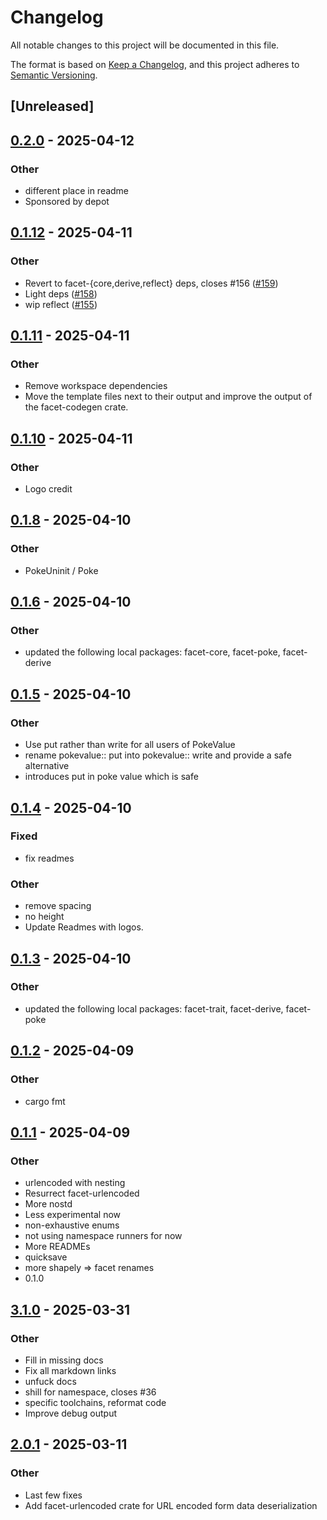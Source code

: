 # Changelog

All notable changes to this project will be documented in this file.

The format is based on [Keep a Changelog](https://keepachangelog.com/en/1.0.0/),
and this project adheres to [Semantic Versioning](https://semver.org/spec/v2.0.0.html).

## [Unreleased]

## [0.2.0](https://github.com/facet-rs/facet/compare/facet-urlencoded-v0.1.12...facet-urlencoded-v0.2.0) - 2025-04-12

### Other

- different place in readme
- Sponsored by depot

## [0.1.12](https://github.com/facet-rs/facet/compare/facet-urlencoded-v0.1.11...facet-urlencoded-v0.1.12) - 2025-04-11

### Other

- Revert to facet-{core,derive,reflect} deps, closes #156 ([#159](https://github.com/facet-rs/facet/pull/159))
- Light deps ([#158](https://github.com/facet-rs/facet/pull/158))
- wip reflect ([#155](https://github.com/facet-rs/facet/pull/155))

## [0.1.11](https://github.com/facet-rs/facet/compare/facet-urlencoded-v0.1.10...facet-urlencoded-v0.1.11) - 2025-04-11

### Other

- Remove workspace dependencies
- Move the template files next to their output and improve the output of the facet-codegen crate.

## [0.1.10](https://github.com/facet-rs/facet/compare/facet-urlencoded-v0.1.9...facet-urlencoded-v0.1.10) - 2025-04-11

### Other

- Logo credit

## [0.1.8](https://github.com/facet-rs/facet/compare/facet-urlencoded-v0.1.7...facet-urlencoded-v0.1.8) - 2025-04-10

### Other

- PokeUninit / Poke

## [0.1.6](https://github.com/facet-rs/facet/compare/facet-urlencoded-v0.1.5...facet-urlencoded-v0.1.6) - 2025-04-10

### Other

- updated the following local packages: facet-core, facet-poke, facet-derive

## [0.1.5](https://github.com/facet-rs/facet/compare/facet-urlencoded-v0.1.4...facet-urlencoded-v0.1.5) - 2025-04-10

### Other

- Use put rather than write for all users of PokeValue
- rename pokevalue:: put into pokevalue:: write and provide a safe alternative
- introduces put in poke value which is safe

## [0.1.4](https://github.com/facet-rs/facet/compare/facet-urlencoded-v0.1.3...facet-urlencoded-v0.1.4) - 2025-04-10

### Fixed

- fix readmes

### Other

- remove spacing
- no height
- Update Readmes with logos.

## [0.1.3](https://github.com/facet-rs/facet/compare/facet-urlencoded-v0.1.2...facet-urlencoded-v0.1.3) - 2025-04-10

### Other

- updated the following local packages: facet-trait, facet-derive, facet-poke

## [0.1.2](https://github.com/facet-rs/facet/compare/facet-urlencoded-v0.1.1...facet-urlencoded-v0.1.2) - 2025-04-09

### Other

- cargo fmt

## [0.1.1](https://github.com/facet-rs/facet/releases/tag/facet-urlencoded-v0.1.1) - 2025-04-09

### Other

- urlencoded with nesting
- Resurrect facet-urlencoded
- More nostd
- Less experimental now
- non-exhaustive enums
- not using namespace runners for now
- More READMEs
- quicksave
- more shapely => facet renames
- 0.1.0

## [3.1.0](https://github.com/facet-rs/facet/compare/facet-urlencoded-v3.0.0...facet-urlencoded-v3.1.0) - 2025-03-31

### Other

- Fill in missing docs
- Fix all markdown links
- unfuck docs
- shill for namespace, closes #36
- specific toolchains, reformat code
- Improve debug output

## [2.0.1](https://github.com/facet-rs/facet/compare/facet-urlencoded-v2.0.0...facet-urlencoded-v2.0.1) - 2025-03-11

### Other

- Last few fixes
- Add facet-urlencoded crate for URL encoded form data deserialization
